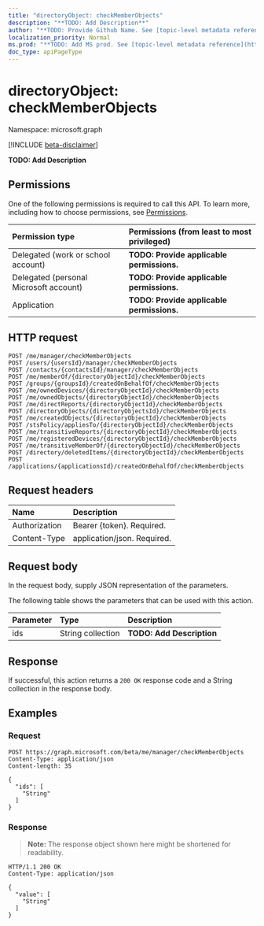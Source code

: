 ```yaml
---
title: "directoryObject: checkMemberObjects"
description: "**TODO: Add Description**"
author: "**TODO: Provide Github Name. See [topic-level metadata reference](https://msgo.azurewebsites.net/add/document/guidelines/metadata.html#topic-level-metadata)**"
localization_priority: Normal
ms.prod: "**TODO: Add MS prod. See [topic-level metadata reference](https://msgo.azurewebsites.net/add/document/guidelines/metadata.html#topic-level-metadata)**"
doc_type: apiPageType
---
```


# directoryObject: checkMemberObjects
Namespace: microsoft.graph

[!INCLUDE [beta-disclaimer](../../includes/beta-disclaimer.md)]

**TODO: Add Description**

## Permissions
One of the following permissions is required to call this API. To learn more, including how to choose permissions, see [Permissions](/graph/permissions-reference).

|Permission type|Permissions (from least to most privileged)|
|:---|:---|
|Delegated (work or school account)|**TODO: Provide applicable permissions.**|
|Delegated (personal Microsoft account)|**TODO: Provide applicable permissions.**|
|Application|**TODO: Provide applicable permissions.**|

## HTTP request

<!-- {
  "blockType": "ignored"
}
-->
``` http
POST /me/manager/checkMemberObjects
POST /users/{usersId}/manager/checkMemberObjects
POST /contacts/{contactsId}/manager/checkMemberObjects
POST /me/memberOf/{directoryObjectId}/checkMemberObjects
POST /groups/{groupsId}/createdOnBehalfOf/checkMemberObjects
POST /me/ownedDevices/{directoryObjectId}/checkMemberObjects
POST /me/ownedObjects/{directoryObjectId}/checkMemberObjects
POST /me/directReports/{directoryObjectId}/checkMemberObjects
POST /directoryObjects/{directoryObjectsId}/checkMemberObjects
POST /me/createdObjects/{directoryObjectId}/checkMemberObjects
POST /stsPolicy/appliesTo/{directoryObjectId}/checkMemberObjects
POST /me/transitiveReports/{directoryObjectId}/checkMemberObjects
POST /me/registeredDevices/{directoryObjectId}/checkMemberObjects
POST /me/transitiveMemberOf/{directoryObjectId}/checkMemberObjects
POST /directory/deletedItems/{directoryObjectId}/checkMemberObjects
POST /applications/{applicationsId}/createdOnBehalfOf/checkMemberObjects
```

## Request headers
|Name|Description|
|:---|:---|
|Authorization|Bearer {token}. Required.|
|Content-Type|application/json. Required.|

## Request body
In the request body, supply JSON representation of the parameters.

The following table shows the parameters that can be used with this action.

|Parameter|Type|Description|
|:---|:---|:---|
|ids|String collection|**TODO: Add Description**|



## Response

If successful, this action returns a `200 OK` response code and a String collection in the response body.

## Examples

### Request
<!-- {
  "blockType": "request",
  "name": "directoryobject_checkmemberobjects"
}
-->
``` http
POST https://graph.microsoft.com/beta/me/manager/checkMemberObjects
Content-Type: application/json
Content-length: 35

{
  "ids": [
    "String"
  ]
}
```


### Response
>**Note:** The response object shown here might be shortened for readability.
<!-- {
  "blockType": "response",
  "truncated": true,
  "@odata.type": "Collection(Edm.String)"
}
-->
``` http
HTTP/1.1 200 OK
Content-Type: application/json

{
  "value": [
    "String"
  ]
}
```

